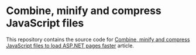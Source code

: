 # Combine, minify and compress JavaScript files
This repository contains the source code for [Combine, minify and compress JavaScript files to load ASP.NET pages faster](https://atashbahar.com/post/2009-01-18-combine-minify-compress-javascript-files-to-load-aspnet-pages-faster) article.
